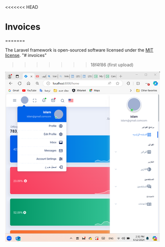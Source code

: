 <<<<<<< HEAD
# Invoices
=======

The Laravel framework is open-sourced software licensed under the [MIT license](https://opensource.org/licenses/MIT).
"# invoices" 
>>>>>>> 18f4f86 (first upload)




![image alt](https://github.com/Eslam-Mohamed-Ahmed/Invoices/blob/904667c10b8e375285325b2a696282cadc38aeb1/capture_20240612143246702.bmp)
